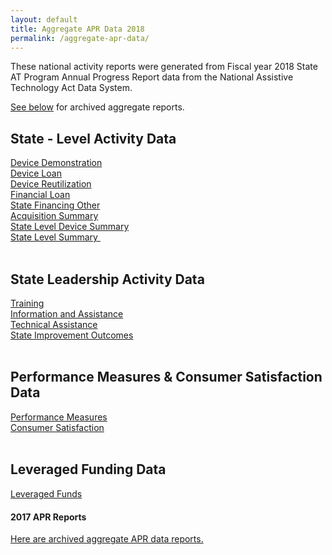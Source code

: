 ```yaml
---
layout: default
title: Aggregate APR Data 2018
permalink: /aggregate-apr-data/
---
```

<div class="container">
  <div class="row">

 <div class="col-12">

<p>These national activity reports were generated from Fiscal year 2018 State AT Program Annual Progress Report data from the National Assistive Technology Act Data System.</p>
<p><a href="#to2017">See below</a> for archived aggregate reports.</p>
<h2>State - Level Activity Data</h2>
<div><a href="/assets/aggr_reports18/Device Demo.html">Device Demonstration</a></div>
<div><a href="/assets/aggr_reports18/Device%20Loan.html">Device Loan</a></div>
<div><a href="/assets/aggr_reports18/Device%20Reutilization.html">Device Reutilization</a></div>
<div><a href="/assets/aggr_reports18/Financial%20Loan.html">Financial Loan</a></div>
<div><a href="/assets/aggr_reports18/State%20Financing%20Other.html">State Financing Other</a></div>
<div><a href="/assets/aggr_reports18/Acquisition%20Summary.html">Acquisition Summary</a></div>
<div><a href="/assets/aggr_reports18/State%20Level%20Device%20Summary.html">State Level Device Summary</a></div>
<div><a href="/assets/aggr_reports18/State%20Level%20Summary.html">State Level Summary&nbsp;</a></div>
<br>
<h2>State Leadership Activity Data</h2>
<div><a href="/assets/aggr_reports18/Training.html">Training</a></div>
<div><a href="/assets/aggr_reports18/Information%20&amp;%20Assistance.html">Information and Assistance</a></div>
<div><a href="/assets/aggr_reports18/Technical%20Assistance.html">Technical Assistance</a></div>
<div><a href="/assets/aggr_reports18/State%20Improvements.html">State Improvement Outcomes</a></div>
<br>
<h2>Performance Measures &amp; Consumer Satisfaction Data</h2>
<div><a href="/assets/aggr_reports18/Performance%20Measures.html">Performance Measures</a></div>
<div><a href="/assets/aggr_reports18/Consumer%20Satisfaction.html">Consumer Satisfaction</a></div>
<div>&nbsp;</div>
<h2>Leveraged Funding Data</h2>
<div><a href="/assets/aggr_reports18/Leveraged%20Funds.html">Leveraged Funds</a></div><div><h4 style="margin-top: 20px">2017 APR Reports</h4><p id="to2017"><a href="/aggregate-apr-data-2017">Here are archived aggregate APR data reports.</a></p></div>

</div>
</div>
</div>
